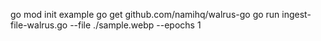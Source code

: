 go mod init example
go get github.com/namihq/walrus-go
go run ingest-file-walrus.go --file ./sample.webp --epochs 1
